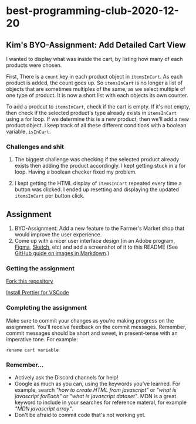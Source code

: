 # best-programming-club-2020-12-20

## Kim's BYO-Assignment: Add Detailed Cart View ##

I wanted to display what was inside the cart, by listing how many of each products were chosen.

First, There is a `count` key in each product object in `itemsInCart`. As each product is added, the count goes up. So `itemsInCart` is no longer a list of objects that are sometimes multiples of the same, as we select multiple of one type of product. It is now a short list with each objects its own counter. 

To add a prodcut to `itemsInCart`, check if the cart is empty. If it's not empty, then check if the selected product's type already exists in `itemsInCart` using a for loop. If we determine this is a new product, then we'll add a new product object. I keep track of all these different conditions with a boolean variable, `isInCart`.

<!-- Before going into datails of adding products to `itemsInCart`, there is a boolean variable `isInCart`. It shows whether the selected product has been counted. This will become helpful in keeping track when we are determing if the selected product's type already exists in `itemsInCart` or not. 

To add a product to `itemsInCart`, we first need to check if the cart is empty. If it is, then we add a new product object to `itemsInCart`, with initial `count: 1`. We also set `isInCart = true`. If it's not empty, then we start checking if each of the existing product matches with the selected. We do this with a for loop, that will initially set out to look through every single object, but it'll break if we find the matching product. If we find the matching product, we only increment the `count` key 

To add a prodcut to `itemsInCart`, we need to check if the cart is empty.
If it's not empty, then check if the selected product's type already exists in the cart. If we determine this is a new product, then we'll add a new product object. I keep track of all these different conditions with a boolean variable, `isInCart`.


When a button is clicked, it is automatically set to false. It'll increment itself when we either add the product object to `itemsInCart` or increment one of the existing product object. -->

### Challenges and shit ###

1. The biggest challenge was checking if the selected product already exists then adding the product accordingly. I kept getting stuck in a for loop. Having a boolean checker fixed my problem. 

2. I kept getting the HTML display of `itemsInCart` repeated every time a button was clicked. I ended up resetting and displaying the updated `itemsInCart` per button click. 

## Assignment

1. BYO-Assignment: Add a new feature to the Farmer's Market shop that would improve the user experience.
2. Come up with a nicer user interface design (in an Adobe program, [Figma](https://www.figma.com/), [Sketch](https://www.sketch.com/), etc) and add a screenshot of it to this README (See [GitHub guide on images in Markdown](https://guides.github.com/features/mastering-markdown/).)

### Getting the assignment

[Fork this repository](https://guides.github.com/activities/forking/)

[Install Prettier for VSCode](https://marketplace.visualstudio.com/items?itemName=esbenp.prettier-vscode)

### Completing the assignment

Make sure to commit your changes as you're making progress on the assignment. You'll receive feedback on the commit messages. Remember, commit messages should be short and sweet, in present-tense with an imperative tone. For example:

```
rename cart variable
```

### Remember...

- Actively ask the Discord channels for help!
- Google as much as you can, using the keywords you've learned. For example, search _"how to create HTML from javascript"_ or _"what is javascript forEach"_ or _"what is javascript dataset"_. MDN is a great keyword to include in your searches for reference materal, for example _"MDN javascript array"_.
- Don't be afraid to commit code that's not working yet.
